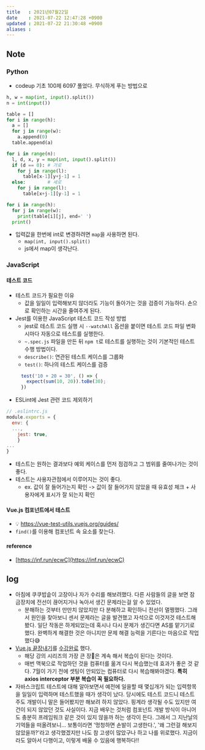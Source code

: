```yaml
---
title   : 2021년07월22일 
date    : 2021-07-22 12:47:28 +0900
updated : 2021-07-22 21:30:48 +0900
aliases : 
---
```

## Note

### Python
- codeup 기초 100제 6097 풀었다. 무식하게 푸는 방법으로  
```python
h, w = map(int, input().split())
n = int(input())

table = [] 
for i in range(h):
  a = [] 
  for j in range(w):
    a.append(0)
  table.append(a)

for i in range(n):
  l, d, x, y = map(int, input().split())
  if (d == 0): # 가로 
    for j in range(l):
      table[x-1][y+j-1] = 1
  else:        # 세로 
    for j in range(l):
      table[x+j-1][y-1] = 1

for i in range(h):
  for j in range(w):
    print(table[i][j], end=' ')
  print()
```
- 입력값을 한번에 int로 변경하려면 `map`을 사용하면 된다.  
	- `map(int, input().split()` 
  - js에서 map이 생각난다.  
		
### JavaScript 
#### 테스트 코드  
- 테스트 코드가 필요한 이유  
	- 값을 일일이 입력해보지 않더라도 기능이 돌아가는 것을 검증이 가능하다. 손으로 확인하는 시간을 줄여주게 된다.  
- Jest를 이용한 JavaScript 테스트 코드 작성 방법  
  - jest로 테스트 코드 실행 시 `--watchAll` 옵션을 붙이면 테스트 코드 파일 변화시마다 자동으로 테스트를 실행한다.  
  - `~.spec.js` 파일을 만든 뒤 `npm t`로 테스트를 실행하는 것이 기본적인 테스트 수행 방법이다.  
  - `describe()`: 연관된 테스트 케이스를 그룹화 
  - `test()`: 하나의 테스트 케이스를 검증  
  ```javascript
	test('10 + 20 = 30', () => {
	  expect(sum(10, 20)).toBe(30);
	})
	```
- ESLint에 Jest 관련 코드 제외하기  
```javascript
// .eslintrc.js 
module.exports = {
  env: {
  ...,
	jest: true,
	}
... 
}
```
- 테스트는 원하는 결과보다 예외 케이스를 먼저 점검하고 그 범위를 줄여나가는 것이 좋다.  
- 테스트는 사용자관점에서 이루어지는 것이 좋다.  
	- ex. 값이 잘 들어가는지 확인 -> 값이 잘 들어가지 않았을 때 유효성 체크 + 사용자에게 표시가 잘 되는지 확인  
#### Vue.js 컴포넌트에서 테스트  
- 💡 https://vue-test-utils.vuejs.org/guides/  
- `find()`를 이용해 컴포넌트 속 요소를 찾는다.  

#### reference 
- [https://inf.run/ecwC](https://inf.run/ecwC)  
	

## log  
- 아침에 쿠쿠밥솥이 고장이나 자가 수리를 해보려했다. 다른 사람들의 글을 보면 잠금장치에 전선이 끊어지거나 녹아서 생긴 문제라는걸 알 수 있었다.  
	- 분해하는 것부터 만만치 않았지만 다 분해하고 확인하니 전선이 멀쩡했다. 그래서 원인을 찾아보니 센서 문제라는 글을 발견했고 자석으로 이것저것 테스트해봤다. 일단 작동은 하게되었는데 혹시나 다시 문제가 생긴다면 AS를 맡기기로 했다. 완벽하게 해결한 것은 아니지만 문제 해결 능력을 기른다는 마음으로 작업했다😅 
- [Vue.js 끝장내기](https://inf.run/GTPD)를 [수강완료](https://www.inflearn.com/certificate/1940-324683-4421862) 했다.  
	- 해당 강의 시리즈의 가장 큰 장은 계속 해서 복습이 된다는 것이다.  
  - 매번 맥북으로 작업하던 것을 컴퓨터를 옮겨 다시 복습했는데 효과가 좋은 것 같다. 7월이 가기 전에 셋팅이 안되있는 컴퓨터로 다시 복습해봐야겠다. **특히 axios interceptor 부분 복습이 꼭 필요하다.**  
- 자바스크립트 테스트에 대해 알아보면서 예전에 일을할 때 몇십개가 되는 입력항목을 일일이 입력하며 테스트했을 때가 생각이 났다. 당시에도 테스트 코드니 테스트 주도 개발이니 말은 들어봤지만 해보려 하지 않았다. 핑계라 생각될 수도 있지만 여건이 되지 않았던 것도 사실이다. 지금 배우는 것처럼 컴포넌트 개발 방식이 아니어도 충분히 프레임워크 같은 것이 있지 않을까 하는 생각이 든다. 그래서 그 지난날의 기억들을 떠올려보니... 보통이라면 '멍청하면 손발이 고생한다.', '왜 그런걸 해보지 않았을까?'라고 생각했겠지만 나도 참 고생이 많았구나 하고 나를 위로했다. 지금이라도 알아서 다행이고, 이렇게 배울 수 있음에 행복하다!!  
